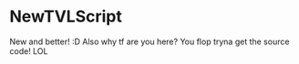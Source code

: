 # NewTVLScript
New and better! :D
Also why tf are you here?
You flop tryna get the source code!
LOL
